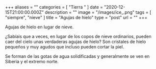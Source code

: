 +++
aliases = ""
categories = [ "Tierra " ]
date = "2020-12-15T21:00:00.000Z"
description = ""
image = "/images/ice_.png"
tags = [ "siempre", "nieve" ]
title = "Agujas de hielo"
type = "post"
url = ""
+++


Agujas de hielo en lugar de nieve.  
  
¿Sabíais que a veces, en lugar de los copos de nieve ordinarios, pueden caer del cielo unas verdaderas agujas de hielo? Son cristales de hielo pequeños y muy agudos que incluso pueden cortar la piel.  
  
Se forman de las gotas de agua solidificadas y generalmente se ven en Siberia y el extremo norte.
